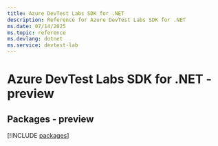 ```yaml
---
title: Azure DevTest Labs SDK for .NET
description: Reference for Azure DevTest Labs SDK for .NET
ms.date: 07/14/2025
ms.topic: reference
ms.devlang: dotnet
ms.service: devtest-lab
---
```

# Azure DevTest Labs SDK for .NET - preview
## Packages - preview
[!INCLUDE [packages](devtest-labs-index.md)]